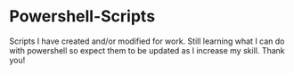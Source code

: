 # Powershell-Scripts
Scripts I have created and/or modified for work.
Still learning what I can do with powershell so expect them to be updated as I increase my skill.
Thank you!
